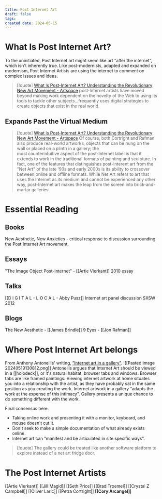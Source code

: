 ```yaml
---
title: Post Internet Art
draft: false
tags: 
created date: 2024-05-15
---
```

# What Is Post Internet Art?

To the uninitiated, Post Internet art might seem like art "after the internet", which isn't inherently true. Like post-modernists, adapted and expanded on modernism, Post Internet Artists are using the internet to comment on complex issues and ideas.


> [!quote] [What Is Post-Internet Art? Understanding the Revolutionary New Art Movement - Artspace](https://www.artspace.com/magazine/interviews_features/trend_report/post_internet_art-52138)
> post-Internet artists have moved beyond making work dependent on the novelty of the Web to using its tools to tackle other subjects...frequently uses digital strategies to create objects that exist in the real world.

## Expands Past the Virtual Medium

> [!quote] [What Is Post-Internet Art? Understanding the Revolutionary New Art Movement - Artspace](https://www.artspace.com/magazine/interviews_features/trend_report/post_internet_art-52138)
> Of course, both Cortright and Rafman also produce real-world artworks, objects that can be hung on the wall or placed on a plinth in a gallery; the most counterintuitive aspect of the post-Internet label is that it extends to work in the traditional formats of painting and sculpture. In fact, one of the features that distinguishes post-Interent art from the "Net Art" of the late '90s and early 2000s is its ability to crossover between online and offline formats. While Net Art refers to art that uses the Internet as its medium and cannot be experienced any other way, post-Internet art makes the leap from the screen into brick-and-mortar galleries.


# Essential Reading
## Books
New Aesthetic, New Anxieties - critical response to discussion surrounding the Post Internet Art movement.
## Essays
"The Image Object Post-Internet" - [[Artie Vierkant]] 2010 essay 
## Talks
[[D I G I T A L - L O C A L  - Abby Pusz]]
Internet art panel discussion SXSW 2012
## Blogs
The New Aesthetic - [[James Brindle]]
9 Eyes - [[Jon Rafman]]

# Where Post Internet Art belongs
From Anthony Antonellis' writing, ["Internet art in a gallery"](https://www.anthonyantonellis.com/writing/internet-art-in-a-gallery). 
![[Pasted image 20240519130812.png]] 
Antonellis argues that Internet Art should be viewed in a [[holodeck]], or it's natural habitat, browser tabs and windows. Browser tabs are like framed paintings. Viewing internet artwork at home situates you into a relationship with the artist, as they have probably sat in the same position as you creating the work. Internet artwork in a gallery "adapts the work at the expense of this intimacy". Gallery presents a unique chance to do something different with the work.

Final consensus here:
- Taking online work and presenting it with a monitor, keyboard, and mouse doesn't cut it.
- Don't seek to make a simple documentation of what already exists online.
- Internet art can "manifest and be articulated in site specific ways".

> [!quote] 
> The gallery could be treated like another software platform to explore instead of a net art fridge door.





# The Post Internet Artists
[[Artie Vierkant]]
[[Jill Magid]]
[[Seth Price]]
[[Brad Troemel]]
[[Crystal Z Campbell]]
[[Oliver Laric]]
[[Petra Cortright]]
**[[Cory Arcangel]]**
